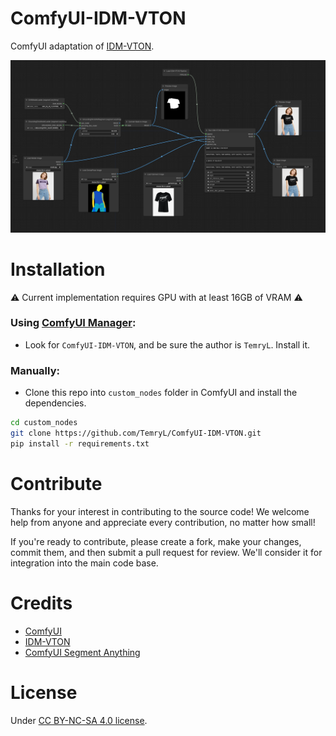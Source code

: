 # ComfyUI-IDM-VTON
ComfyUI adaptation of [IDM-VTON](https://github.com/yisol/IDM-VTON).

![workflow](./assets/workflow.png)

# Installation

:warning: Current implementation requires GPU with at least 16GB of VRAM :warning:

### Using [ComfyUI Manager](https://github.com/ltdrdata/ComfyUI-Manager):

- Look for ```ComfyUI-IDM-VTON```, and be sure the author is ```TemryL```. Install it.

### Manually:
- Clone this repo into `custom_nodes` folder in ComfyUI and install the dependencies.
```bash
cd custom_nodes
git clone https://github.com/TemryL/ComfyUI-IDM-VTON.git
pip install -r requirements.txt 
```

# Contribute
Thanks for your interest in contributing to the source code! We welcome help from anyone and appreciate every contribution, no matter how small!

If you're ready to contribute, please create a fork, make your changes, commit them, and then submit a pull request for review. We'll consider it for integration into the main code base.

# Credits
- [ComfyUI](https://github.com/comfyanonymous/ComfyUI)
- [IDM-VTON](https://github.com/yisol/IDM-VTON)
- [ComfyUI Segment Anything](https://github.com/storyicon/comfyui_segment_anything)

# License
Under [CC BY-NC-SA 4.0 license](https://creativecommons.org/licenses/by-nc-sa/4.0/legalcode).
